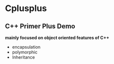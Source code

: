 # Cplusplus
## C++ Primer Plus Demo

**mainly focused on object oriented features of C++**
- encapsulation
- polymorphic
- Inheritance
